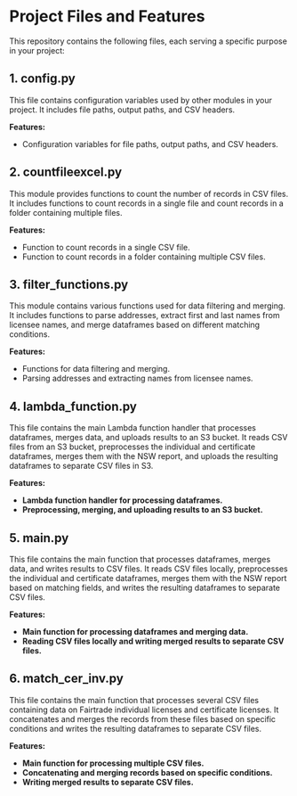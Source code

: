 # Project Files and Features

This repository contains the following files, each serving a specific purpose in your project:

## 1. config.py

This file contains configuration variables used by other modules in your project. It includes file paths, output paths, and CSV headers.

**Features:**

- Configuration variables for file paths, output paths, and CSV headers.

## 2. countfileexcel.py

This module provides functions to count the number of records in CSV files. It includes functions to count records in a single file and count records in a folder containing multiple files.

**Features:**

- Function to count records in a single CSV file.
- Function to count records in a folder containing multiple CSV files.

## 3. filter_functions.py

This module contains various functions used for data filtering and merging. It includes functions to parse addresses, extract first and last names from licensee names, and merge dataframes based on different matching conditions.

**Features:**

- Functions for data filtering and merging.
- Parsing addresses and extracting names from licensee names.

## 4. lambda_function.py

This file contains the main Lambda function handler that processes dataframes, merges data, and uploads results to an S3 bucket. It reads CSV files from an S3 bucket, preprocesses the individual and certificate dataframes, merges them with the NSW report, and uploads the resulting dataframes to separate CSV files in S3.

**Features:**

- **Lambda function handler for processing dataframes.**
- **Preprocessing, merging, and uploading results to an S3 bucket.**

## 5. main.py

This file contains the main function that processes dataframes, merges data, and writes results to CSV files. It reads CSV files locally, preprocesses the individual and certificate dataframes, merges them with the NSW report based on matching fields, and writes the resulting dataframes to separate CSV files.

**Features:**

- **Main function for processing dataframes and merging data.**
- **Reading CSV files locally and writing merged results to separate CSV files.**

## 6. match_cer_inv.py

This file contains the main function that processes several CSV files containing data on Fairtrade individual licenses and certificate licenses. It concatenates and merges the records from these files based on specific conditions and writes the resulting dataframes to separate CSV files.

**Features:**

- **Main function for processing multiple CSV files.**
- **Concatenating and merging records based on specific conditions.**
- **Writing merged results to separate CSV files.**
